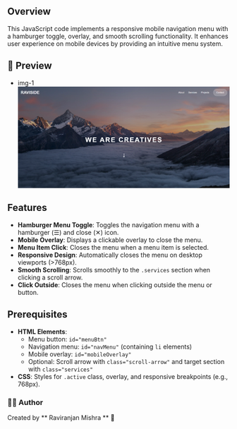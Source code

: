
## Overview
This JavaScript code implements a responsive mobile navigation menu with a hamburger toggle, overlay, and smooth scrolling functionality. It enhances user experience on mobile devices by providing an intuitive menu system.

## 📸 Preview
- img-1
![](./assets/desktop.png)
## Features
- **Hamburger Menu Toggle**: Toggles the navigation menu with a hamburger (☰) and close (✕) icon.
- **Mobile Overlay**: Displays a clickable overlay to close the menu.
- **Menu Item Click**: Closes the menu when a menu item is selected.
- **Responsive Design**: Automatically closes the menu on desktop viewports (>768px).
- **Smooth Scrolling**: Scrolls smoothly to the `.services` section when clicking a scroll arrow.
- **Click Outside**: Closes the menu when clicking outside the menu or button.

## Prerequisites
- **HTML Elements**:
  - Menu button: `id="menuBtn"`
  - Navigation menu: `id="navMenu"` (containing `li` elements)
  - Mobile overlay: `id="mobileOverlay"`
  - Optional: Scroll arrow with `class="scroll-arrow"` and target section with `class="services"`
- **CSS**: Styles for `.active` class, overlay, and responsive breakpoints (e.g., 768px).

### 👨‍💻 Author
Created by ** Raviranjan Mishra ** 🚀

